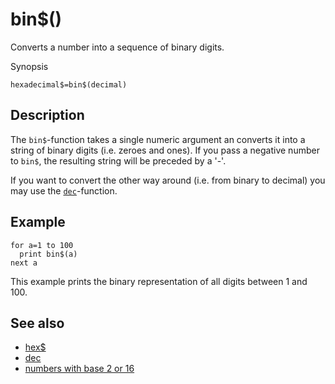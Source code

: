 # bin$()

Converts a number into a sequence of binary digits.

Synopsis

```basic
hexadecimal$=bin$(decimal)
```

## Description

The ```bin$```-function takes a single numeric argument an converts it into a string of binary digits (i.e. zeroes and ones). If you pass a negative number to ```bin$```, the resulting string will be preceded by a '-'.

If you want to convert the other way around (i.e. from binary to decimal) you may use the [```dec```](dec.html)-function.

## Example

```basic
for a=1 to 100
  print bin$(a)
next a
```

This example prints the binary representation of all digits between 1 and 100.

## See also

 * [hex$](hex.html)
 * [dec](dec.html)
 * [numbers with base 2 or 16](numbers-with-base-2-or-16.html)
